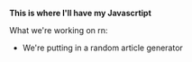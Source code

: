 <strong> This is where I'll have my Javascrtipt </strong>

What we're working on rn:
<ul>
  <li> We're putting in a random article generator </li>
</ul>

